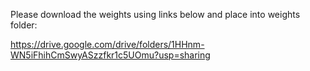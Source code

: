 Please download the weights using links below and place into weights folder:

https://drive.google.com/drive/folders/1HHnm-WN5iFhihCmSwyASzzfkr1c5UOmu?usp=sharing

